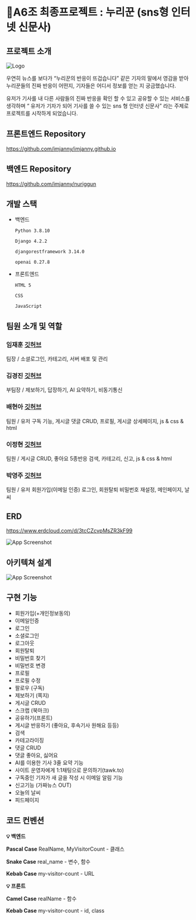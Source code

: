 # 📖A6조 최종프로젝트 : 누리꾼 (sns형 인터넷 신문사)

## 프로젝트 소개

![Logo](https://img1.daumcdn.net/thumb/R1280x0/?scode=mtistory2&fname=https%3A%2F%2Fblog.kakaocdn.net%2Fdn%2Fbqblle%2Fbtsmj7RPlSn%2FrUaZ0Zz9or7ylezzv8OSrK%2Fimg.png)

우연히 뉴스를 보다가 “누리꾼의 반응이 뜨겁습니다” 같은 기자의 말에서 영감을 받아 누리꾼들의 진짜 반응이 어떤지, 기자들은 어디서 정보를 얻는 지 궁금했습니다.

유저가 기사를 내 다른 사람들의 진짜 반응을 확인 할 수 있고 공유할 수 있는 서비스를 생각하며 “ 유저가 기자가 되어 기사를 쓸 수 있는 sns 형 인터넷 신문사” 라는 주제로 프로젝트를 시작하게 되었습니다.

## 프론트엔드 Repository
https://github.com/imjanny/imjanny.github.io

## 백엔드 Repository
https://github.com/imjanny/nuriggun

## 개발 스택

- 백엔드

    `Python 3.8.10`

    `Django 4.2.2`

    `djangorestframework 3.14.0`

    `openai 0.27.8`

- 프론트엔드

    `HTML 5`

    `CSS`

    `JavaScript`

## 팀원 소개 및 역할

### 임재훈 [깃허브](https://github.com/imjanny)
팀장 / 
소셜로그인, 
카테고리,
서버 배포 및 관리

### 김경진 [깃허브](https://github.com/JINNY-US)
부팀장 /
제보하기,
답장하기,
AI 요약하기,
비동기통신
 
### 배현아 [깃허브](https://github.com/hyun1437)
팀원 /
유저 구독 기능,
게시글 댓글 CRUD,
프로필,
게시글 상세페이지,
js & css & html

### 이정현 [깃허브](https://github.com/Leejunghyun7735)
팀원 /
게시글 CRUD,
좋아요 5종반응
검색,
카테고리,
신고,
js & css & html

### 박영주 [깃허브](https://github.com/Bookwhale00)
팀원 /
유저
회원가입(이메일 인증)
로그인, 회원탈퇴
비밀번호 재설정, 메인페이지, 날씨

## ERD
https://www.erdcloud.com/d/3tcCZcvpMsZR3kF99

![App Screenshot](https://img1.daumcdn.net/thumb/R1280x0/?scode=mtistory2&fname=https%3A%2F%2Fblog.kakaocdn.net%2Fdn%2FbExvU6%2FbtsmyYNoyvg%2FfeBE0D2Vcz8w5NMeMWNMu0%2Fimg.png)

## 아키텍쳐 설계

![App Screenshot](https://img1.daumcdn.net/thumb/R1280x0/?scode=mtistory2&fname=https%3A%2F%2Fblog.kakaocdn.net%2Fdn%2FbBNxGW%2FbtsmwfCbCoa%2FN22SaJUPO9ne8lxtKhMFEK%2Fimg.png)


## 구현 기능
- 회원가입(+개인정보동의)
- 이메일인증
- 로그인
- 소셜로그인
- 로그아웃
- 회원탈퇴
- 비밀번호 찾기
- 비밀번호 변경
- 프로필
- 프로필 수정
- 팔로우 (구독)
- 제보하기 (쪽지)
- 게시글 CRUD
- 스크랩 (북마크)
- 공유하기(프론트)
- 게시글 반응하기 (좋아요, 후속기사 원해요 등등)
- 검색
- 카테고라이징
- 댓글 CRUD
- 댓글 좋아요, 싫어요
- AI를 이용한 기사 3줄 요약 기능
- 사이트 운영자에게 1:1채팅으로 문의하기(tawk.to)
- 구독중인 기자가 새 글을 작성 시 이메일 알림 기능
- 신고기능 (가짜뉴스 OUT)
- 오늘의 날씨
- 피드페이지

## 코드 컨벤션
**💡 백엔드**

**Pascal Case**
RealName, MyVisitorCount - 클래스

**Snake Case**
real_name - 변수, 함수

**Kebab Case**
my-visitor-count - URL

**💡 프론트** 

**Camel Case** realName - 함수

**Kebab Case** my-visitor-count - id, class


